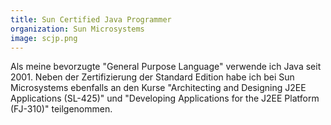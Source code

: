 ```yaml
---
title: Sun Certified Java Programmer
organization: Sun Microsystems
image: scjp.png
---
```

Als meine bevorzugte "General Purpose Language" verwende ich Java seit 2001. Neben der Zertifizierung der Standard Edition habe ich bei Sun Microsystems ebenfalls an den  Kurse "Architecting and Designing J2EE Applications (SL-425)" und "Developing Applications for the J2EE Platform (FJ-310)" teilgenommen.
